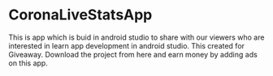 # CoronaLiveStatsApp
This is app which is buid in android studio to share with our viewers who are interested in learn app development in android studio. This created for Giveaway. Download the project from here and earn money by adding ads on this app.
